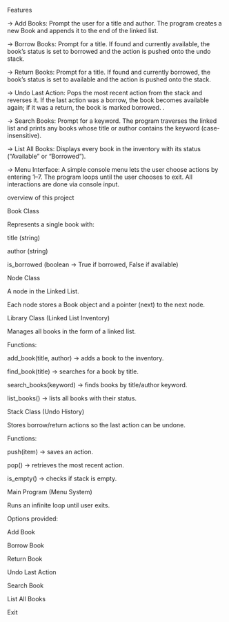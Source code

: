 Features

-> Add Books: Prompt the user for a title and author. The program creates a new Book and appends it to the end of the linked list.

-> Borrow Books: Prompt for a title. If found and currently available, the book’s status is set to borrowed and the action is pushed onto the undo stack.

-> Return Books: Prompt for a title. If found and currently borrowed, the book’s status is set to available and the action is pushed onto the stack.

-> Undo Last Action: Pops the most recent action from the stack and reverses it. If the last action was a borrow, the book becomes available again; if it was a return, the book is marked borrowed. .

-> Search Books: Prompt for a keyword. The program traverses the linked list and prints any books whose title or author contains the keyword (case-insensitive).

-> List All Books: Displays every book in the inventory with its status (“Available” or “Borrowed”).

-> Menu Interface: A simple console menu lets the user choose actions by entering 1–7. The program loops until the user chooses to exit. All interactions are done via console input.

overview of this project

Book Class

Represents a single book with:

title (string)

author (string)

is_borrowed (boolean → True if borrowed, False if available)

Node Class

A node in the Linked List.

Each node stores a Book object and a pointer (next) to the next node.

Library Class (Linked List Inventory)

Manages all books in the form of a linked list.

Functions:

add_book(title, author) → adds a book to the inventory.

find_book(title) → searches for a book by title.

search_books(keyword) → finds books by title/author keyword.

list_books() → lists all books with their status.

Stack Class (Undo History)

Stores borrow/return actions so the last action can be undone.

Functions:

push(item) → saves an action.

pop() → retrieves the most recent action.

is_empty() → checks if stack is empty.

Main Program (Menu System)

Runs an infinite loop until user exits.

Options provided:

Add Book

Borrow Book

Return Book

Undo Last Action

Search Book

List All Books

Exit
